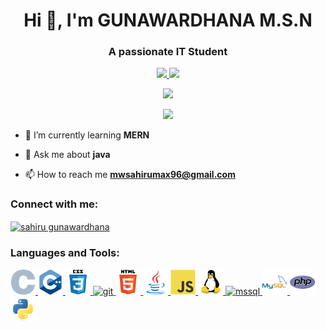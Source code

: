 <h1 align="center">Hi 👋, I'm GUNAWARDHANA M.S.N</h1>
<h3 align="center">A passionate IT Student</h3>

<!-- GitHub Stats -->
<p align="center">
  <a href="https://github.com/SahiruXGunawardhana">
    <img height="180em" src="https://github-readme-stats.vercel.app/api?username=SahiruXGunawardhana&show_icons=true&theme=algolia&include_all_commits=true&count_private=true"/>
  </a>
  <a href="https://github.com/SahiruXGunawardhana">
    <img height="180em" src="https://github-readme-stats.vercel.app/api/top-langs/?username=SahiruXGunawardhana&layout=compact&langs_count=8&theme=algolia"/>
  </a>
</p>

<!-- Streak Stats -->
<p align="center">
  <img height="180em" src="https://github-readme-streak-stats.herokuapp.com/?user=SahiruXGunawardhana&theme=dark&hide_border=true"/>
</p>

<!-- GitHub Trophies -->
<p align="center">
  <img src="https://github-profile-trophy.vercel.app/?username=SahiruXGunawardhana&theme=darkhub&no-frame=true&margin-w=15" />
</p>


- 🌱 I’m currently learning **MERN**

- 💬 Ask me about **java**

- 📫 How to reach me **mwsahirumax96@gmail.com**

<h3 align="left">Connect with me:</h3>
<p align="left">
<a href="https://fb.com/sahiru gunawardhana" target="blank"><img align="center" src="https://raw.githubusercontent.com/rahuldkjain/github-profile-readme-generator/master/src/images/icons/Social/facebook.svg" alt="sahiru gunawardhana" height="30" width="40" /></a>
</p>

<h3 align="left">Languages and Tools:</h3>
<p align="left"> <a href="https://www.cprogramming.com/" target="_blank" rel="noreferrer"> <img src="https://raw.githubusercontent.com/devicons/devicon/master/icons/c/c-original.svg" alt="c" width="40" height="40"/> </a> <a href="https://www.w3schools.com/cpp/" target="_blank" rel="noreferrer"> <img src="https://raw.githubusercontent.com/devicons/devicon/master/icons/cplusplus/cplusplus-original.svg" alt="cplusplus" width="40" height="40"/> </a> <a href="https://www.w3schools.com/css/" target="_blank" rel="noreferrer"> <img src="https://raw.githubusercontent.com/devicons/devicon/master/icons/css3/css3-original-wordmark.svg" alt="css3" width="40" height="40"/> </a> <a href="https://git-scm.com/" target="_blank" rel="noreferrer"> <img src="https://www.vectorlogo.zone/logos/git-scm/git-scm-icon.svg" alt="git" width="40" height="40"/> </a> <a href="https://www.w3.org/html/" target="_blank" rel="noreferrer"> <img src="https://raw.githubusercontent.com/devicons/devicon/master/icons/html5/html5-original-wordmark.svg" alt="html5" width="40" height="40"/> </a> <a href="https://www.java.com" target="_blank" rel="noreferrer"> <img src="https://raw.githubusercontent.com/devicons/devicon/master/icons/java/java-original.svg" alt="java" width="40" height="40"/> </a> <a href="https://developer.mozilla.org/en-US/docs/Web/JavaScript" target="_blank" rel="noreferrer"> <img src="https://raw.githubusercontent.com/devicons/devicon/master/icons/javascript/javascript-original.svg" alt="javascript" width="40" height="40"/> </a> <a href="https://www.linux.org/" target="_blank" rel="noreferrer"> <img src="https://raw.githubusercontent.com/devicons/devicon/master/icons/linux/linux-original.svg" alt="linux" width="40" height="40"/> </a> <a href="https://www.microsoft.com/en-us/sql-server" target="_blank" rel="noreferrer"> <img src="https://www.svgrepo.com/show/303229/microsoft-sql-server-logo.svg" alt="mssql" width="40" height="40"/> </a> <a href="https://www.mysql.com/" target="_blank" rel="noreferrer"> <img src="https://raw.githubusercontent.com/devicons/devicon/master/icons/mysql/mysql-original-wordmark.svg" alt="mysql" width="40" height="40"/> </a> <a href="https://www.php.net" target="_blank" rel="noreferrer"> <img src="https://raw.githubusercontent.com/devicons/devicon/master/icons/php/php-original.svg" alt="php" width="40" height="40"/> </a> <a href="https://www.python.org" target="_blank" rel="noreferrer"> <img src="https://raw.githubusercontent.com/devicons/devicon/master/icons/python/python-original.svg" alt="python" width="40" height="40"/> </a> </p>

